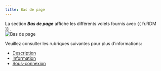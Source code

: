 ```yaml
---
title: Bas de page
---
```

La section ***Bas de page*** affiche les différents volets fournis avec {{ fr.RDM }} .  
![Bas de page](/img/fr/rdm/mac/clip4505.png) 

Veuillez consulter les rubriques suivantes pour plus d&apos;informations:  

* [Description](/fr/rdm/mac/user-interface/footer/description/) 
* [Information](/fr/rdm/mac/user-interface/footer/information/) 
* [Sous-connexion](/fr/rdm/mac/user-interface/footer/sub-connections/) 
